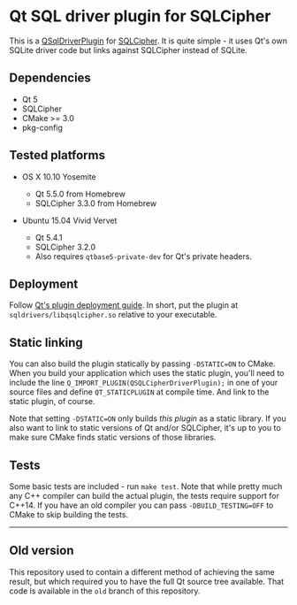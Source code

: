 Qt SQL driver plugin for SQLCipher
==================================

This is a [QSqlDriverPlugin](http://doc.qt.io/qt-5/qsqldriverplugin.html) for
[SQLCipher](https://www.zetetic.net/sqlcipher/open-source/). It is quite
simple - it uses Qt's own SQLite driver code but links against SQLCipher
instead of SQLite.

## Dependencies

- Qt 5
- SQLCipher
- CMake >= 3.0
- pkg-config


## Tested platforms

- OS X 10.10 Yosemite

    - Qt 5.5.0 from Homebrew
    - SQLCipher 3.3.0 from Homebrew

- Ubuntu 15.04 Vivid Vervet

    - Qt 5.4.1
    - SQLCipher 3.2.0
    - Also requires ``qtbase5-private-dev`` for Qt's private headers.


## Deployment

Follow [Qt's plugin deployment guide](http://doc.qt.io/qt-5/deployment-plugins.html).
In short, put the plugin at ``sqldrivers/libqsqlcipher.so`` relative to your
executable.


## Static linking

You can also build the plugin statically by passing ``-DSTATIC=ON`` to CMake.
When you build your application which uses the static plugin, you'll need to
include the line ``Q_IMPORT_PLUGIN(QSQLCipherDriverPlugin);`` in one of your
source files and define ``QT_STATICPLUGIN`` at compile time. And link to the
static plugin, of course.

Note that setting ``-DSTATIC=ON`` only builds *this plugin* as a static library.
If you also want to link to static versions of Qt and/or SQLCipher, it's up to
you to make sure CMake finds static versions of those libraries.


## Tests

Some basic tests are included - run ``make test``. Note that while pretty much
any C++ compiler can build the actual plugin, the tests require support for
C++14. If you have an old compiler you can pass ``-DBUILD_TESTING=OFF`` to CMake
to skip building the tests.

-----

## Old version

This repository used to contain a different method of achieving the same
result, but which required you to have the full Qt source tree available. That
code is available in the ``old`` branch of this repository.

